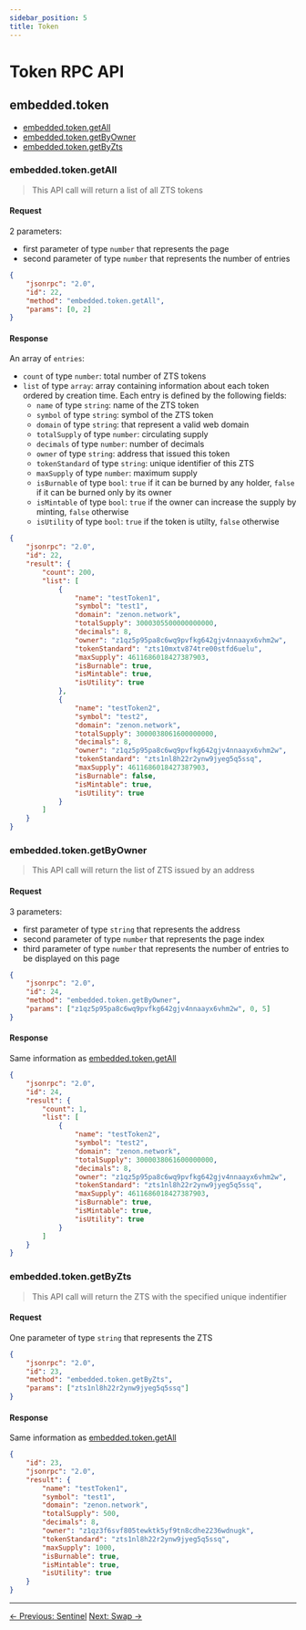 ```yaml
---
sidebar_position: 5
title: Token
---
```


# Token RPC API

## embedded.token

* [embedded.token.getAll](#embeddedtokengetall)
* [embedded.token.getByOwner](#embeddedtokengetbyowner)
* [embedded.token.getByZts](#embeddedtokengetbyzts)

### embedded.token.getAll

> This API call will return a list of all ZTS tokens

#### Request

2 parameters:

* first parameter of type `number` that represents the page
* second parameter of type `number` that represents the number of entries

```json
{
    "jsonrpc": "2.0",
    "id": 22,
    "method": "embedded.token.getAll",
    "params": [0, 2]
}
```

#### Response

An array of `entries`:

* `count` of type `number`: total number of ZTS tokens
* `list` of type `array`: array containing information about each token ordered by creation time. Each entry is defined by the following fields:
    - `name` of type `string`: name of the ZTS token
    - `symbol` of type `string`: symbol of the ZTS token
    - `domain` of type `string`: that represent a valid web domain
    - `totalSupply` of type `number`: circulating supply
    - `decimals` of type `number`: number of decimals
    - `owner` of type `string`: address that issued this token
    - `tokenStandard` of type `string`: unique identifier of this ZTS
    - `maxSupply` of type `number`: maximum supply
    - `isBurnable` of type `bool`: `true` if it can be burned by any holder, `false` if it can be burned only by its owner
    - `isMintable` of type `bool`: `true` if the owner can increase the supply by minting, `false` otherwise
    - `isUtility` of type `bool`: `true` if the token is utilty, `false` otherwise

```json
{
    "jsonrpc": "2.0",
    "id": 22,
    "result": {
        "count": 200,
        "list": [
            {
                "name": "testToken1",
                "symbol": "test1",
                "domain": "zenon.network",
                "totalSupply": 3000305500000000000,
                "decimals": 8,
                "owner": "z1qz5p95pa8c6wq9pvfkg642gjv4nnaayx6vhm2w",
                "tokenStandard": "zts10mxtv874tre00stfd6uelu",
                "maxSupply": 4611686018427387903,
                "isBurnable": true,
                "isMintable": true,
                "isUtility": true
            },
            {
                "name": "testToken2",
                "symbol": "test2",
                "domain": "zenon.network",
                "totalSupply": 3000038061600000000,
                "decimals": 8,
                "owner": "z1qz5p95pa8c6wq9pvfkg642gjv4nnaayx6vhm2w",
                "tokenStandard": "zts1nl8h22r2ynw9jyeg5q5ssq",
                "maxSupply": 4611686018427387903,
                "isBurnable": false,
                "isMintable": true,
                "isUtility": true
            }
        ]
    }
}
```

### embedded.token.getByOwner

> This API call will return the list of ZTS issued by an address

#### Request

3 parameters:

* first parameter of type `string` that represents the address
* second parameter of type `number` that represents the page index
* third parameter of type `number` that represents the number of entries to be displayed on this page

```json
{
    "jsonrpc": "2.0",
    "id": 24,
    "method": "embedded.token.getByOwner",
    "params": ["z1qz5p95pa8c6wq9pvfkg642gjv4nnaayx6vhm2w", 0, 5]
}
```

#### Response

Same information as [embedded.token.getAll](#embeddedtokengetall)

```json
{
    "jsonrpc": "2.0",
    "id": 24,
    "result": {
        "count": 1,
        "list": [
            {
                "name": "testToken2",
                "symbol": "test2",
                "domain": "zenon.network",
                "totalSupply": 3000038061600000000,
                "decimals": 8,
                "owner": "z1qz5p95pa8c6wq9pvfkg642gjv4nnaayx6vhm2w",
                "tokenStandard": "zts1nl8h22r2ynw9jyeg5q5ssq",
                "maxSupply": 4611686018427387903,
                "isBurnable": true,
                "isMintable": true,
                "isUtility": true
            }
        ]
    }
}
```

### embedded.token.getByZts

> This API call will return the ZTS with the specified unique indentifier

#### Request

One parameter of type `string` that represents the ZTS

```json
{
    "jsonrpc": "2.0",
    "id": 23,
    "method": "embedded.token.getByZts",
    "params": ["zts1nl8h22r2ynw9jyeg5q5ssq"]
}
```

#### Response

Same information as [embedded.token.getAll](#embeddedtokengetall)

```json
{
    "id": 23,
    "jsonrpc": "2.0",
    "result": {
        "name": "testToken1",
        "symbol": "test1",
        "domain": "zenon.network",
        "totalSupply": 500,
        "decimals": 8,
        "owner": "z1qz3f6svf805tewktk5yf9tn8cdhe2236wdnugk",
        "tokenStandard": "zts1nl8h22r2ynw9jyeg5q5ssq",
        "maxSupply": 1000,
        "isBurnable": true,
        "isMintable": true,
        "isUtility": true
    }
}
```

---

<div style={{textAlign: 'center', marginTop: '2rem'}}>
  <a href="/developer/rpc-api/embedded/sentinel" style={{marginRight: '1rem'}}>← Previous: Sentinel</a>
  <a href="/developer/rpc-api/embedded/swap">Next: Swap →</a>
</div>